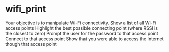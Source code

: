 # wifi_print
Your objective is to manipulate Wi-Fi connectivity.
Show a list of all Wi-Fi access points
Highlight the best possible connecting point (where RSSI is the closest to zero)
Prompt the user for the password to that access point
Connect to that access point
Show that you were able to access the Internet though that access point
